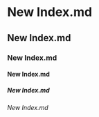 # New Index.md
## New Index.md
### New Index.md
#### New Index.md
##### New Index.md
###### New Index.md

